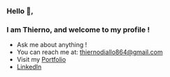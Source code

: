 ### Hello 👋, 
### I am Thierno, and welcome to my profile !

- Ask me about anything !
- You can reach me at: thiernodiallo864@gmail.com 
- Visit my [Portfolio](http://visitdiallo.com/)
- [LinkedIn](http://www.linkedin.com/in/thierno864/) 


<!-- 
- 🔭 I’m currently working on 
- 🌱 I’m currently learning ...
- 👯 I’m looking to collaborate on ...
- 🤔 I’m looking for help with ...
- 💬 Ask me about ...
- 📫 How to reach me: ...
- 😄 Pronouns: ...
- ⚡ Fun fact: ...
- -->

 <!-- comment syntax -->
